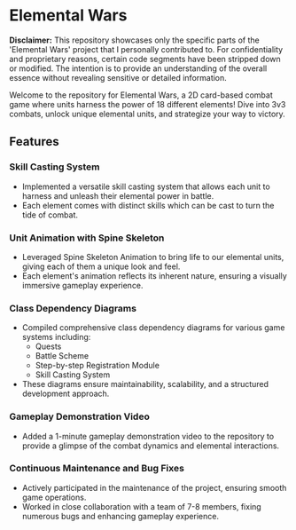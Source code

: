 # Elemental Wars
**Disclaimer:** This repository showcases only the specific parts of the 'Elemental Wars' project that I personally contributed to. For confidentiality and proprietary reasons, certain code segments have been stripped down or modified. The intention is to provide an understanding of the overall essence without revealing sensitive or detailed information.

Welcome to the repository for Elemental Wars, a 2D card-based combat game where units harness the power of 18 different elements! Dive into 3v3 combats, unlock unique elemental units, and strategize your way to victory.
## Features
### Skill Casting System
- Implemented a versatile skill casting system that allows each unit to harness and unleash their elemental power in battle.
- Each element comes with distinct skills which can be cast to turn the tide of combat.
### Unit Animation with Spine Skeleton
- Leveraged Spine Skeleton Animation to bring life to our elemental units, giving each of them a unique look and feel.
- Each element's animation reflects its inherent nature, ensuring a visually immersive gameplay experience.
### Class Dependency Diagrams
- Compiled comprehensive class dependency diagrams for various game systems including:
  - Quests
  - Battle Scheme
  - Step-by-step Registration Module
  - Skill Casting System
- These diagrams ensure maintainability, scalability, and a structured development approach.
### Gameplay Demonstration Video
- Added a 1-minute gameplay demonstration video to the repository to provide a glimpse of the combat dynamics and elemental interactions.
### Continuous Maintenance and Bug Fixes
- Actively participated in the maintenance of the project, ensuring smooth game operations.
- Worked in close collaboration with a team of 7-8 members, fixing numerous bugs and enhancing gameplay experience.
